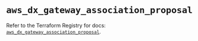 # `aws_dx_gateway_association_proposal`

Refer to the Terraform Registry for docs: [`aws_dx_gateway_association_proposal`](https://registry.terraform.io/providers/hashicorp/aws/4.67.0/docs/resources/dx_gateway_association_proposal).
